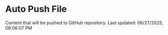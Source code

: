 # Auto Push File

Content that will be pushed to GitHub repository.
Last updated: 06/27/2025, 08:06:07 PM